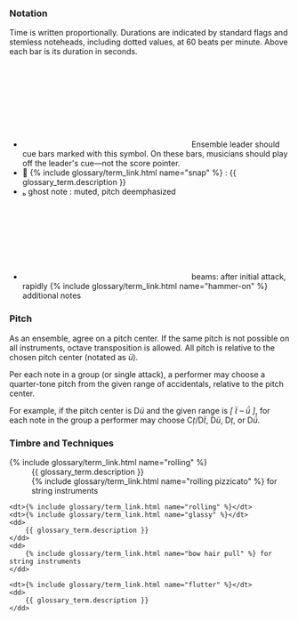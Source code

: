 ### Notation
Time is written proportionally.
Durations are indicated by standard flags and stemless noteheads, including dotted values, at 60 beats per minute.
Above each bar is its duration in seconds. <!--smaller ticks indicated seconds.-->
<!--<p>
    Boxes indicate groups of notes for phrasing and to help visualize durations.
</p>-->
<ul>
    <li>
        <svg class="info-cue"></svg>
        Ensemble leader should cue bars marked with this symbol. On these bars, musicians should play off the leader's cue—not the score pointer.
    </li>
    <li>
        <span class="symbol">&#xe630;</span> {% include glossary/term_link.html name="snap" %} : {{ glossary_term.description }}
    </li>
    <li>
        <span class="symbol">&#xe0a9;</span> ghost note : muted, pitch deemphasized
    </li>
    <li>
        <svg class="info-ghost"></svg>
        beams: after initial attack, rapidly {% include glossary/term_link.html name="hammer-on" %} additional notes
    </li>
</ul>

### Pitch
As an ensemble, agree on a pitch center.
If the same pitch is not possible on all instruments, octave transposition is allowed.
All pitch is relative to the chosen pitch center (notated as <i class="symbol">&#xe261;</i>).

Per each note in a group (or single attack), a performer may choose a quarter-tone pitch from the given range of accidentals, relative to the pitch center.

For example, if the pitch center is
D<i class="symbol">&#xe261;</i> and the given range is
<i class="symbol">[ &#xe280; – &#xe262; ]</i>,
for each note in the group a performer may choose
C<i class="symbol">&#xe282;</i>/D<i class="symbol">&#xe280;</i>,
D<i class="symbol">&#xe261;</i>,
D<i class="symbol">&#xe282;</i>, or
D<i class="symbol">&#xe262;</i>.

### Timbre and Techniques
<dl>
    <dt>{% include glossary/term_link.html name="rolling" %}</dt>
    <dd>
        {{ glossary_term.description }}
    </dd>
    <dd>
        {% include glossary/term_link.html name="rolling pizzicato" %} for string instruments
    </dd>

    <dt>{% include glossary/term_link.html name="rolling" %}</dt>
    <dt>{% include glossary/term_link.html name="glassy" %}</dt>
    <dd>
        {{ glossary_term.description }}
    </dd>
    <dd>
        {% include glossary/term_link.html name="bow hair pull" %} for string instruments
    </dd>

    <dt>{% include glossary/term_link.html name="flutter" %}</dt>
    <dd>
        {{ glossary_term.description }}
    </dd>
</dl>
